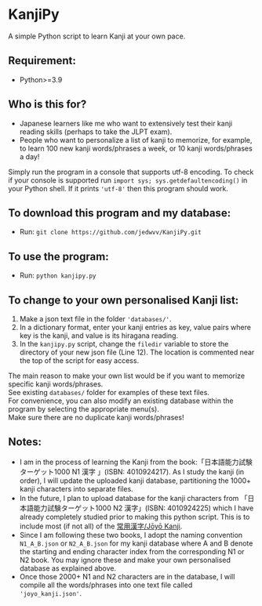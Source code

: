 # KanjiPy
A simple Python script to learn Kanji at your own pace.  

## Requirement:
- Python>=3.9  

## Who is this for?
- Japanese learners like me who want to extensively test their kanji reading skills (perhaps to take the JLPT exam).
- People who want to personalize a list of kanji to memorize, for example, to learn 100 new kanji words/phrases a week, or 10 kanji words/phrases a day!

Simply run the program in a console that supports utf-8 encoding. To check if your console is supported run `import sys; sys.getdefaultencoding()` in your Python shell. If it prints `'utf-8'` then this program should work.  

## To download this program and my database:
- Run: `git clone https://github.com/jedwvv/KanjiPy.git`

## To use the program:
- Run: `python kanjipy.py`  

## To change to your own personalised Kanji list:
1. Make a json text file in the folder `'databases/'`.  
2. In a dictionary format, enter your kanji entries as key, value pairs where key is the kanji, and value is its hiragana reading. 
3. In the `kanjipy.py` script, change the `filedir` variable to store the directory of your new json file (Line 12). The location is commented near the top of the script for easy access.

The main reason to make your own list would be if you want to memorize specific kanji words/phrases.  
See existing `databases/` folder for examples of these text files.  
For convenience, you can also modify an existing database within the program by selecting the appropriate menu(s).  
Make sure there are no duplicate kanji words/phrases!  

## Notes:
- I am in the process of learning the Kanji from the book:「日本語能力試験ターゲット1000 N1 漢字 」(ISBN: 4010924217). As I study the kanji (in order), I will update the uploaded kanji database, partitioning the 1000+ kanji characters into separate files.
- In the future, I plan to upload database for the kanji characters from 「日本語能力試験ターゲット1000 N2 漢字」(ISBN: 4010924225) which I have already completely studied prior to making this python script. This is to include most (if not all) of the [常用漢字/Jōyō Kanji](https://www.kanshudo.com/collections/joyo_kanji). 
- Since I am following these two books, I adopt the naming convention `N1_A_B.json` or `N2_A_B.json` for my kanji database where A and B denote the starting and ending character index from the corresponding N1 or N2 book. You may ignore these and make your own personalised database as explained above.
- Once those 2000+ N1 and N2 characters are in the database, I will compile all the words/phrases into one text file called `'joyo_kanji.json'`.
